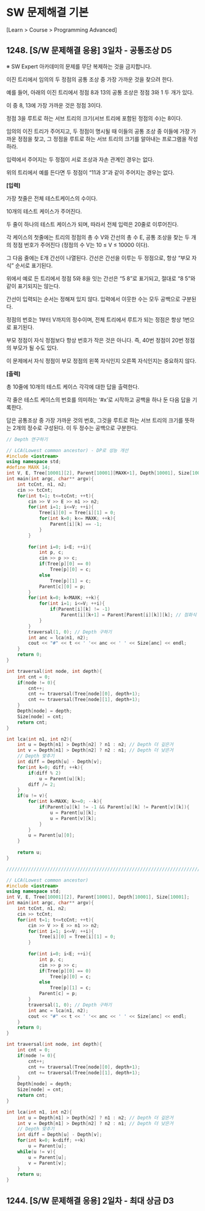 # SW 문제해결 기본

[Learn > Course > Programming Advanced]

## 1248. [S/W 문제해결 응용] 3일차 - 공통조상 D5

  ※ SW Expert 아카데미의 문제를 무단 복제하는 것을 금지합니다.

이진 트리에서 임의의 두 정점의 공통 조상 중 가장 가까운 것을 찾으려 한다.

예를 들어, 아래의 이진 트리에서 정점 8과 13의 공통 조상은 정점 3와 1 두 개가 있다.

이 중 8, 13에 가장 가까운 것은 정점 3이다.

정점 3을 루트로 하는 서브 트리의 크기(서브 트리에 포함된 정점의 수)는 8이다.  

  임의의 이진 트리가 주어지고, 두 정점이 명시될 때 이들의 공통 조상 중 이들에 가장 가까운 정점을 찾고, 그 정점을 루트로 하는 서브 트리의 크기를 알아내는 프로그램을 작성하라.

입력에서 주어지는 두 정점이 서로 조상과 자손 관계인 경우는 없다.

위의 트리에서 예를 든다면 두 정점이 “11과 3”과 같이 주어지는 경우는 없다.

**[입력]**

가장 첫줄은 전체 테스트케이스의 수이다.

10개의 테스트 케이스가 주어진다.

두 줄이 하나의 테스트 케이스가 되며, 따라서 전체 입력은 20줄로 이루어진다.

각 케이스의 첫줄에는 트리의 정점의 총 수 V와 간선의 총 수 E, 공통 조상을 찾는 두 개의 정점 번호가 주어진다 (정점의 수 V는 10 ≤ V ≤ 10000 이다). 

그 다음 줄에는 E개 간선이 나열된다. 간선은 간선을 이루는 두 정점으로, 항상 “부모 자식” 순서로 표기된다.

위에서 예로 든 트리에서 정점 5와 8을 잇는 간선은 “5 8”로 표기되고, 절대로 “8 5”와 같이 표기되지는 않는다.

간선이 입력되는 순서는 정해져 있지 않다. 입력에서 이웃한 수는 모두 공백으로 구분된다.

정점의 번호는 1부터 V까지의 정수이며, 전체 트리에서 루트가 되는 정점은 항상 1번으로 표기된다.

부모 정점이 자식 정점보다 항상 번호가 작은 것은 아니다. 즉, 40번 정점이 20번 정점의 부모가 될 수도 있다.

이 문제에서 자식 정점이 부모 정점의 왼쪽 자식인지 오른쪽 자식인지는 중요하지 않다.

**[출력]**

총 10줄에 10개의 테스트 케이스 각각에 대한 답을 출력한다.

각 줄은 테스트 케이스의 번호를 의미하는 ‘#x’로 시작하고 공백을 하나 둔 다음 답을 기록한다.

답은 공통조상 중 가장 가까운 것의 번호, 그것을 루트로 하는 서브 트리의 크기를 뜻하는 2개의 정수로 구성된다. 이 두 정수는 공백으로 구분한다.  

```java
// Depth 연구하기
```



```C++
// LCA(Lowest common ancestor) - DP로 성능 개선
#include <iostream>
using namespace std;
#define MAXK 14;
int V, E, Tree[10001][2], Parent[10001][MAXK+1], Depth[10001], Size[10001];
int main(int argc, char** argv){
    int tcCnt, n1, n2;
    cin >> tcCnt;
    for(int t=1; t<=tcCnt; ++t){
        cin >> V >> E >> n1 >> n2;
        for(int i=1; i<=V; ++i){
            Tree[i][0] = Tree[i][1] = 0;
            for(int k=0; k<= MAXK; ++k){
                Parent[i][k] == -1;
            }
        }
        
        for(int i=0; i<E; ++i){
            int p, c;
            cin >> p >> c;
            if(Tree[p][0] == 0)
                Tree[p][0] = c;
            else
                Tree[p][1] = c;
            Parent[c][0] = p;
        }
        for(int k=0; k<MAXK; ++k){
            for(int i=1; i<=V; ++i){
                if(Parent[i][k] != -1)
                    Parent[i][k+1] = Parent[Parent[i][k]][k]; // 점화식
            }
        }
        traversal(1, 0); // Depth 구하기
        int anc = lca(n1, n2);
        cout << "#" << t << ' '<< anc << ' ' << Size[anc] << endl;
    }
    return 0;
}

int traversal(int node, int depth){
    int cnt = 0;
    if(node != 0){
        cnt++;
        cnt += traversal(Tree[node][0], depth+1);
        cnt += traversal(Tree[node][1], depth+1);
    }
    Depth[node] = depth;
    Size[node] = cnt;
    return cnt;
}

int lca(int n1, int n2){
    int u = Depth[n1] > Depth[n2] ? n1 : n2; // Depth 더 깊은거
    int v = Depth[n1] > Depth[n2] ? n2 : n1; // Depth 더 낮은거
    // Depth 맞추기
    int diff = Depth[u] - Depth[v];
    for(int k=0; diff; ++k){
        if(diff % 2)
            u = Parent[u][k];
        diff /= 2;
    }
    if(u != v){
        for(int k=MAXK; k>=0; --k){
            if(Parent[u][k] != -1 && Parent[u][k] != Parent[v][k]){
                u = Parent[u][k];
                u = Parent[v][k];
            }
        }
        u = Parent[u][0];
    }
       
    return u;
}

//////////////////////////////////////////////////////////////////////////////

// LCA(Lowest common ancestor)
#include <iostream>
using namespace std;
int V, E, Tree[10001][2], Parent[10001], Depth[10001], Size[10001];
int main(int argc, char** argv){
    int tcCnt, n1, n2;
    cin >> tcCnt;
    for(int t=1; t<=tcCnt; ++t){
        cin >> V >> E >> n1 >> n2;
        for(int i=1; i<=V; ++i){
            Tree[i][0] = Tree[i][1] = 0;
        }
        
        for(int i=0; i<E; ++i){
            int p, c;
            cin >> p >> c;
            if(Tree[p][0] == 0)
                Tree[p][0] = c;
            else
                Tree[p][1] = c;
            Parent[c] = p;
        }
        traversal(1, 0); // Depth 구하기
        int anc = lca(n1, n2);
        cout << "#" << t << ' '<< anc << ' ' << Size[anc] << endl;
    }
    return 0;
}

int traversal(int node, int depth){
    int cnt = 0;
    if(node != 0){
        cnt++;
        cnt += traversal(Tree[node][0], depth+1);
        cnt += traversal(Tree[node][1], depth+1);
    }
    Depth[node] = depth;
    Size[node] = cnt;
    return cnt;
}

int lca(int n1, int n2){
    int u = Depth[n1] > Depth[n2] ? n1 : n2; // Depth 더 깊은거
    int v = Depth[n1] > Depth[n2] ? n2 : n1; // Depth 더 낮은거
    // Depth 맞추기
    int diff = Depth[u] - Depth[v];
    for(int k=0; k<diff; ++k)
        u = Parent[u];
    while(u != v){
        u = Parent[u];
        v = Parent[v];
    }
    return u;
}
```



## 1244. [S/W 문제해결 응용] 2일차 - 최대 상금 D3



```java

```

```C++

```



